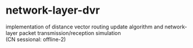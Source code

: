 # network-layer-dvr
implementation of distance vector routing update algorithm and network-layer packet transmission/reception simulation   
(CN sessional: offline-2)
